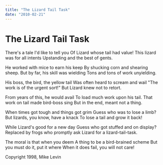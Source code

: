 ```yaml
---
title: "The Lizard Tail Task"
date: "2010-02-21"
---
```

# The Lizard Tail Task

There's a tale I'd like to tell you Of Lizard whose tail had value! This lizard was for all intents Upstanding and the best of gents.

He worked with mice to earn his keep By shucking corn and shearing sheep. But by far, his skill was wielding Tons and tons of work unyielding.

His boss, the bird, the yellow tail Was often heard to scream and wail "The work is of the urgent sort!" But Lizard knew not to retort.

From years of this, he would avail To load much work upon his tail. That work on tail made bird-boss sing But in the end, meant not a thing.

When times got tough and things got grim Guess who was to lose a limb? But lizards, you know, have a knack To lose a tail and grow it back!

While Lizard's good for a new day Guess who got stuffed and on display? Replaced by frogs who promptly ask Lizard for a lizard-tail-task.

The moral is that when you deem A thing to be a bird-brained scheme But you must do it, put it where When it does fail, you will not care!

Copyright 1998, Mike Levin
